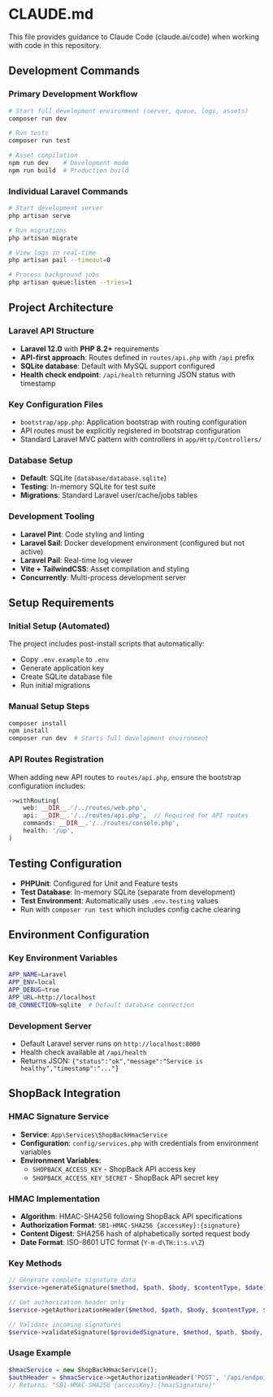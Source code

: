 # CLAUDE.md

This file provides guidance to Claude Code (claude.ai/code) when working with code in this repository.

## Development Commands

### Primary Development Workflow
```bash
# Start full development environment (server, queue, logs, assets)
composer run dev

# Run tests
composer run test

# Asset compilation
npm run dev    # Development mode
npm run build  # Production build
```

### Individual Laravel Commands
```bash
# Start development server
php artisan serve

# Run migrations
php artisan migrate

# View logs in real-time
php artisan pail --timeout=0

# Process background jobs
php artisan queue:listen --tries=1
```

## Project Architecture

### Laravel API Structure
- **Laravel 12.0** with **PHP 8.2+** requirements
- **API-first approach**: Routes defined in `routes/api.php` with `/api` prefix
- **SQLite database**: Default with MySQL support configured
- **Health check endpoint**: `/api/health` returning JSON status with timestamp

### Key Configuration Files
- `bootstrap/app.php`: Application bootstrap with routing configuration
- API routes must be explicitly registered in bootstrap configuration
- Standard Laravel MVC pattern with controllers in `app/Http/Controllers/`

### Database Setup
- **Default**: SQLite (`database/database.sqlite`)
- **Testing**: In-memory SQLite for test suite
- **Migrations**: Standard Laravel user/cache/jobs tables

### Development Tooling
- **Laravel Pint**: Code styling and linting
- **Laravel Sail**: Docker development environment (configured but not active)
- **Laravel Pail**: Real-time log viewer
- **Vite + TailwindCSS**: Asset compilation and styling
- **Concurrently**: Multi-process development server

## Setup Requirements

### Initial Setup (Automated)
The project includes post-install scripts that automatically:
- Copy `.env.example` to `.env`
- Generate application key
- Create SQLite database file
- Run initial migrations

### Manual Setup Steps
```bash
composer install
npm install
composer run dev  # Starts full development environment
```

### API Routes Registration
When adding new API routes to `routes/api.php`, ensure the bootstrap configuration includes:
```php
->withRouting(
    web: __DIR__.'/../routes/web.php',
    api: __DIR__.'/../routes/api.php',  // Required for API routes
    commands: __DIR__.'/../routes/console.php',
    health: '/up',
)
```

## Testing Configuration

- **PHPUnit**: Configured for Unit and Feature tests
- **Test Database**: In-memory SQLite (separate from development)
- **Test Environment**: Automatically uses `.env.testing` values
- Run with `composer run test` which includes config cache clearing

## Environment Configuration

### Key Environment Variables
```bash
APP_NAME=Laravel
APP_ENV=local
APP_DEBUG=true
APP_URL=http://localhost
DB_CONNECTION=sqlite  # Default database connection
```

### Development Server
- Default Laravel server runs on `http://localhost:8000`
- Health check available at `/api/health`
- Returns JSON: `{"status":"ok","message":"Service is healthy","timestamp":"..."}`

## ShopBack Integration

### HMAC Signature Service
- **Service**: `App\Services\ShopBackHmacService`
- **Configuration**: `config/services.php` with credentials from environment variables
- **Environment Variables**: 
  - `SHOPBACK_ACCESS_KEY` - ShopBack API access key
  - `SHOPBACK_ACCESS_KEY_SECRET` - ShopBack API secret key

### HMAC Implementation
- **Algorithm**: HMAC-SHA256 following ShopBack API specifications
- **Authorization Format**: `SB1-HMAC-SHA256 {accessKey}:{signature}`
- **Content Digest**: SHA256 hash of alphabetically sorted request body
- **Date Format**: ISO-8601 UTC format (`Y-m-d\TH:i:s.v\Z`)

### Key Methods
```php
// Generate complete signature data
$service->generateSignature($method, $path, $body, $contentType, $date)

// Get authorization header only
$service->getAuthorizationHeader($method, $path, $body, $contentType, $date)

// Validate incoming signatures
$service->validateSignature($providedSignature, $method, $path, $body, $contentType, $date)
```

### Usage Example
```php
$hmacService = new ShopBackHmacService();
$authHeader = $hmacService->getAuthorizationHeader('POST', '/api/endpoint', ['data' => 'value']);
// Returns: "SB1-HMAC-SHA256 {accessKey}:{hmacSignature}"
```